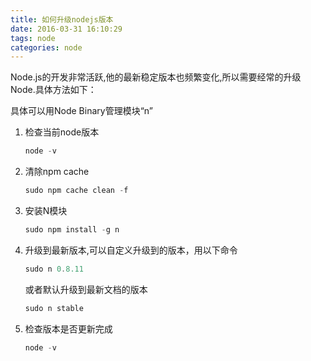 ```yaml
---
title: 如何升级nodejs版本
date: 2016-03-31 16:10:29
tags: node
categories: node
---
```


Node.js的开发非常活跃,他的最新稳定版本也频繁变化,所以需要经常的升级Node.具体方法如下：
<!-- more -->
具体可以用Node Binary管理模块“n”
1. 检查当前node版本
    ``` actionscript
    node -v
    ```
2. 清除npm cache
     ``` actionscript
     sudo npm cache clean -f
     ```
3.  安装N模块
	``` actionscript
    sudo npm install -g n
    ```
4.  升级到最新版本,可以自定义升级到的版本，用以下命令<br/>
    ``` actionscript
    sudo n 0.8.11
    ```
    或者默认升级到最新文档的版本
    ``` actionscript
    sudo n stable
    ```
5.  检查版本是否更新完成
    ``` actionscript
    node -v
    ```
